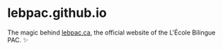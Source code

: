 # lebpac.github.io

The magic behind [lebpac.ca](https://lebpac.ca), the official website of the L'École Bilingue PAC. ✨